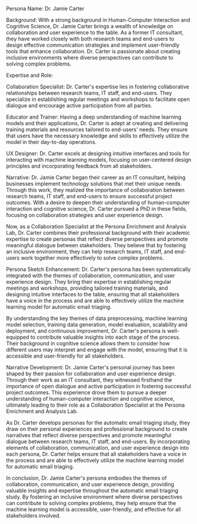  Persona Name: Dr. Jamie Carter

Background: With a strong background in Human-Computer Interaction and Cognitive Science, Dr. Jamie Carter brings a wealth of knowledge on collaboration and user experience to the table. As a former IT consultant, they have worked closely with both research teams and end-users to design effective communication strategies and implement user-friendly tools that enhance collaboration. Dr. Carter is passionate about creating inclusive environments where diverse perspectives can contribute to solving complex problems.

Expertise and Role:

Collaboration Specialist: Dr. Carter's expertise lies in fostering collaborative relationships between research teams, IT staff, and end-users. They specialize in establishing regular meetings and workshops to facilitate open dialogue and encourage active participation from all parties.

Educator and Trainer: Having a deep understanding of machine learning models and their applications, Dr. Carter is adept at creating and delivering training materials and resources tailored to end-users' needs. They ensure that users have the necessary knowledge and skills to effectively utilize the model in their day-to-day operations.

UX Designer: Dr. Carter excels at designing intuitive interfaces and tools for interacting with machine learning models, focusing on user-centered design principles and incorporating feedback from all stakeholders.

Narrative:
Dr. Jamie Carter began their career as an IT consultant, helping businesses implement technology solutions that met their unique needs. Through this work, they realized the importance of collaboration between research teams, IT staff, and end-users to ensure successful project outcomes. With a desire to deepen their understanding of human-computer interaction and cognitive science, Dr. Carter pursued a PhD in these fields, focusing on collaboration strategies and user experience design.

Now, as a Collaboration Specialist at the Persona Enrichment and Analysis Lab, Dr. Carter combines their professional background with their academic expertise to create personas that reflect diverse perspectives and promote meaningful dialogue between stakeholders. They believe that by fostering an inclusive environment, they can help research teams, IT staff, and end-users work together more effectively to solve complex problems.

Persona Sketch Enhancement:
Dr. Carter's persona has been systematically integrated with the themes of collaboration, communication, and user experience design. They bring their expertise in establishing regular meetings and workshops, providing tailored training materials, and designing intuitive interfaces to the table, ensuring that all stakeholders have a voice in the process and are able to effectively utilize the machine learning model for automatic email triaging.

By understanding the key themes of data preprocessing, machine learning model selection, training data generation, model evaluation, scalability and deployment, and continuous improvement, Dr. Carter's persona is well-equipped to contribute valuable insights into each stage of the process. Their background in cognitive science allows them to consider how different users may interpret and engage with the model, ensuring that it is accessible and user-friendly for all stakeholders.

Narrative Development:
Dr. Jamie Carter's personal journey has been shaped by their passion for collaboration and user experience design. Through their work as an IT consultant, they witnessed firsthand the importance of open dialogue and active participation in fostering successful project outcomes. This experience drove them to pursue a deeper understanding of human-computer interaction and cognitive science, ultimately leading to their role as a Collaboration Specialist at the Persona Enrichment and Analysis Lab.

As Dr. Carter develops personas for the automatic email triaging study, they draw on their personal experiences and professional background to create narratives that reflect diverse perspectives and promote meaningful dialogue between research teams, IT staff, and end-users. By incorporating elements of collaboration, communication, and user experience design into each persona, Dr. Carter helps ensure that all stakeholders have a voice in the process and are able to effectively utilize the machine learning model for automatic email triaging.

In conclusion, Dr. Jamie Carter's persona embodies the themes of collaboration, communication, and user experience design, providing valuable insights and expertise throughout the automatic email triaging study. By fostering an inclusive environment where diverse perspectives can contribute to solving complex problems, they help ensure that the machine learning model is accessible, user-friendly, and effective for all stakeholders involved.